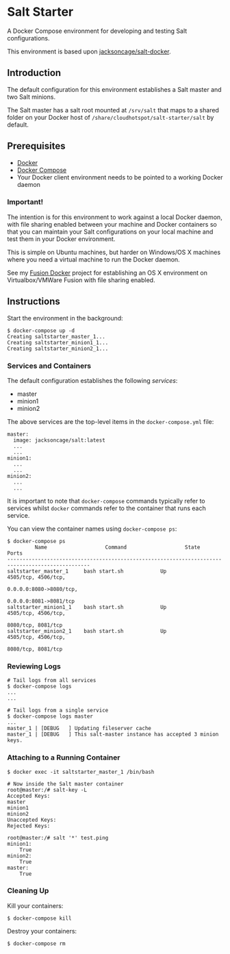 # Salt Starter

A Docker Compose environment for developing and testing Salt configurations.

This environment is based upon <a href="https://github.com/jacksoncage/salt-docker" _target="blank">jacksoncage/salt-docker</a>.

## Introduction

The default configuration for this environment establishes a Salt master and two Salt minions.

The Salt master has a salt root mounted at `/srv/salt` that maps to a shared folder on your Docker host of `/share/cloudhotspot/salt-starter/salt` by default.

## Prerequisites

* <a href="https://docs.docker.com/installation/#installation" target="_blank">Docker</a>
* <a href="https://docs.docker.com/compose/" target="_blank">Docker Compose</a>
* Your Docker client environment needs to be pointed to a working Docker daemon

### Important!
The intention is for this environment to work against a local Docker daemon, with file sharing enabled between your machine and Docker containers so that you can maintain your Salt configurations on your local machine and test them in your Docker environment.  

This is simple on Ubuntu machines, but harder on Windows/OS X machines where you need a virtual machine to run the Docker daemon.

See my <a href="http://github.com/cloudhotspot/fusion-docker" target="_blank">Fusion Docker</a> project for establishing an OS X environment on Virtualbox/VMWare Fusion with file sharing enabled.

## Instructions

Start the environment in the background:

	$ docker-compose up -d
	Creating saltstarter_master_1...
	Creating saltstarter_minion1_1...
	Creating saltstarter_minion2_1...
	
### Services and Containers

The default configuration establishes the following *services*:

* master
* minion1
* minion2

The above services are the top-level items in the `docker-compose.yml` file:

	master:
	  image: jacksoncage/salt:latest
	  ...
	  ...
	minion1:
	  ...
	  ...
	minion2:
	  ...
	  ...

It is important to note that `docker-compose` commands typically refer to services whilst `docker` commands refer to the container that runs each service.

You can view the container names using `docker-compose ps`:

	$ docker-compose ps
	         Name                   Command                   State                    Ports
	-------------------------------------------------------------------------------------------------
	saltstarter_master_1     bash start.sh            Up                       4505/tcp, 4506/tcp, 
	                                                                           0.0.0.0:8080->8080/tcp,
	                                                                           0.0.0.0:8081->8081/tcp
	saltstarter_minion1_1    bash start.sh            Up                       4505/tcp, 4506/tcp,
	                                                                           8080/tcp, 8081/tcp
	saltstarter_minion2_1    bash start.sh            Up                       4505/tcp, 4506/tcp,
	                                                                           8080/tcp, 8081/tcp
																			   
### Reviewing Logs

	# Tail logs from all services 
	$ docker-compose logs	
	...
	...
	
	# Tail logs from a single service
	$ docker-compose logs master
	...
	master_1 | [DEBUG   ] Updating fileserver cache
    master_1 | [DEBUG   ] This salt-master instance has accepted 3 minion keys.

### Attaching to a Running Container

	$ docker exec -it saltstarter_master_1 /bin/bash
	
	# Now inside the Salt master container
	root@master:/# salt-key -L
	Accepted Keys:
	master
	minion1
	minion2
	Unaccepted Keys:
	Rejected Keys:
	
	root@master:/# salt '*' test.ping
	minion1:
	    True
	minion2:
	    True
	master:
	    True	
	
### Cleaning Up

Kill your containers:
	
	$ docker-compose kill
	
Destroy your containers:

	$ docker-compose rm
	 
